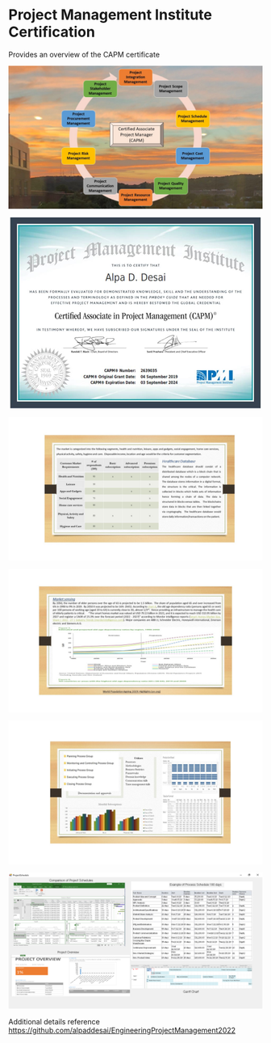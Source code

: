 # Project Management Institute Certification

Provides an overview of the CAPM certificate 

![image](PMI_CAPM.jpg)

![image](CAPMCertificate.jpg)

![image](HealthCareDatabase1.jpg)

![image](HealthCareDatabase2.jpg)

![image](HealthCareDatabase3.jpg)

![image](ProjectSchedule.png)

Additional details reference https://github.com/alpaddesai/EngineeringProjectManagement2022
